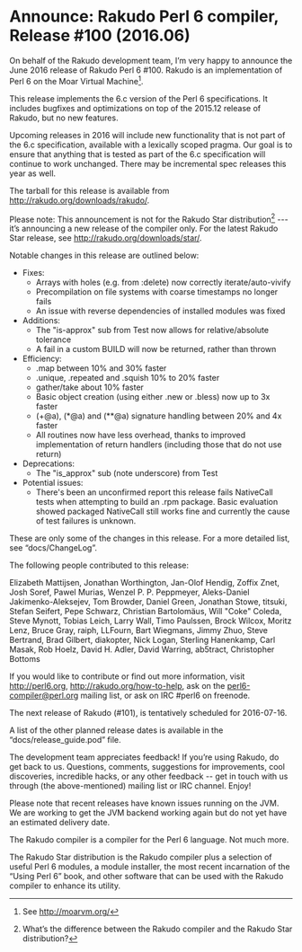 # Announce: Rakudo Perl 6 compiler, Release #100 (2016.06)

On behalf of the Rakudo development team, I’m very happy to announce the
June 2016 release of Rakudo Perl 6 #100. Rakudo is an implementation of
Perl 6 on the Moar Virtual Machine[^1].

This release implements the 6.c version of the Perl 6 specifications.
It includes bugfixes and optimizations on top of
the 2015.12 release of Rakudo, but no new features.

Upcoming releases in 2016 will include new functionality that is not
part of the 6.c specification, available with a lexically scoped
pragma. Our goal is to ensure that anything that is tested as part of the
6.c specification will continue to work unchanged. There may be incremental
spec releases this year as well.

The tarball for this release is available from <http://rakudo.org/downloads/rakudo/>.

Please note: This announcement is not for the Rakudo Star
distribution[^2] --- it’s announcing a new release of the compiler
only. For the latest Rakudo Star release, see
<http://rakudo.org/downloads/star/>.

Notable changes in this release are outlined below:

 + Fixes:
   + Arrays with holes (e.g. from :delete) now correctly iterate/auto-vivify
   + Precompilation on file systems with coarse timestamps no longer fails
   + An issue with reverse dependencies of installed modules was fixed
 + Additions:
   + The "is-approx" sub from Test now allows for relative/absolute tolerance
   + A fail in a custom BUILD will now be returned, rather than thrown
 + Efficiency:
   + .map between 10% and 30% faster
   + .unique, .repeated and .squish 10% to 20% faster
   + gather/take about 10% faster
   + Basic object creation (using either .new or .bless) now up to 3x faster
   + (+@a), (*@a) and (**@a) signature handling between 20% and 4x faster
   + All routines now have less overhead, thanks to improved implementation of
     return handlers (including those that do not use return)
+ Deprecations:
   + The "is_approx" sub (note underscore) from Test
+ Potential issues:
   + There's been an unconfirmed report this release fails NativeCall
     tests when attempting to build an .rpm package. Basic evaluation showed
     packaged NativeCall still works fine and currently the cause of test
     failures is unknown.

These are only some of the changes in this release. For a more
detailed list, see “docs/ChangeLog”.

The following people contributed to this release:

Elizabeth Mattijsen, Jonathan Worthington, Jan-Olof Hendig, Zoffix Znet,
Josh Soref, Pawel Murias, Wenzel P. P. Peppmeyer, Aleks-Daniel Jakimenko-Aleksejev,
Tom Browder, Daniel Green, Jonathan Stowe, titsuki, Stefan Seifert, Pepe Schwarz,
Christian Bartolomäus, Will "Coke" Coleda, Steve Mynott, Tobias Leich, Larry Wall,
Timo Paulssen, Brock Wilcox, Moritz Lenz, Bruce Gray, raiph, LLFourn, Bart Wiegmans,
Jimmy Zhuo, Steve Bertrand, Brad Gilbert, diakopter, Nick Logan, Sterling Hanenkamp,
Carl Masak, Rob Hoelz, David H. Adler, David Warring, ab5tract, Christopher Bottoms

If you would like to contribute or find out more information, visit
<http://perl6.org>, <http://rakudo.org/how-to-help>, ask on the
<perl6-compiler@perl.org> mailing list, or ask on IRC #perl6 on freenode.

The next release of Rakudo (#101), is tentatively scheduled for 2016-07-16.

A list of the other planned release dates is available in the
“docs/release_guide.pod” file.

The development team appreciates feedback! If you’re using Rakudo, do
get back to us. Questions, comments, suggestions for improvements, cool
discoveries, incredible hacks, or any other feedback -- get in touch with
us through (the above-mentioned) mailing list or IRC channel. Enjoy!

Please note that recent releases have known issues running on the JVM.
We are working to get the JVM backend working again but do not yet have
an estimated delivery date.

[^1]: See <http://moarvm.org/>

[^2]: What’s the difference between the Rakudo compiler and the Rakudo
Star distribution?

The Rakudo compiler is a compiler for the Perl 6 language.
Not much more.

The Rakudo Star distribution is the Rakudo compiler plus a selection
of useful Perl 6 modules, a module installer, the most recent
incarnation of the “Using Perl 6” book, and other software that can
be used with the Rakudo compiler to enhance its utility.
